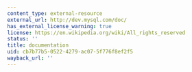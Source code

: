 ```yaml
---
content_type: external-resource
external_url: http://dev.mysql.com/doc/
has_external_license_warning: true
license: https://en.wikipedia.org/wiki/All_rights_reserved
status: ''
title: documentation
uid: cb7b77b5-0522-4279-ac07-5f776f8ef2f5
wayback_url: ''
---
```

